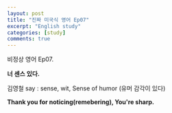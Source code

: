 ```yaml
---
layout: post
title: "진짜 미국식 영어 Ep07"
excerpt: "English study"
categories: [study]
comments: true
---
```


비정상 영어 Ep07. 

<b> 너 센스 있다. </b>

김영철 say : sense, wit, Sense of humor &#40;유머 감각이 있다&#41;

<b> Thank you for noticing&#40;remebering&#41;, You're sharp.</b>
